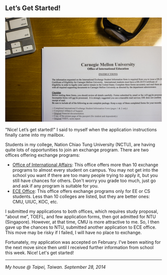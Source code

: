 ## Let’s Get Started!

![](../../images/get_started.jpg)

"Nice! Let’s get started!" I said to myself when the application instructions finally came into my mailbox.

Students in my college, Nation Chiao Tung University (NCTU), are having quite lots of opportunities to join an exchange program. There are two offices offering exchange programs:

- [Office of International Affairs](http://www.ia.nctu.edu.tw/files/11-1000-130.php): This office offers more than 10 exchange programs to almost every student on campus. You may not get into the school you want if there are too many people trying to apply it, but you still have chances for others. Don't worry you grade too much, just go and ask if any program is suitable for you.
- [ECE Office](http://www.ece.nctu.edu.tw/globalization/index.aspx): This office offers exchange programs only for EE or CS students. Less than 10 colleges are listed, but they are better ones: CMU, UIUC, KOC, etc.

I submitted my applications to both offices, which requires study proposal, “about me”, TOEFL, and few application forms, then got admitted for NTU (Singapore). However, at that time, CMU is more attractive to me. So, I then gave up the chances to NTU, submitted another application to ECE office. This move may be risky if I failed, I will have no place to exchange.

Fortunately, my application was accepted on February. I've been waiting for the next move since then until I received further information from school this week. Nice! Let's get started!

---

*My house @ Taipei, Taiwan. September 28, 2014*
